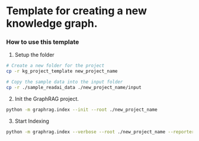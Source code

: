 # Template for creating a new knowledge graph.

### How to use this template

1. Setup the folder
```bash
# Create a new folder for the project
cp -r kg_project_template new_project_name

# Copy the sample data into the input folder
cp -r ./sample_readai_data ./new_project_name/input
```
2. Init the GraphRAG project.
```bash
python -m graphrag.index --init --root ./new_project_name
```

3. Start Indexing
```bash
python -m graphrag.index --verbose --root ./new_project_name --reporter rich --emit csv --nocache
```

